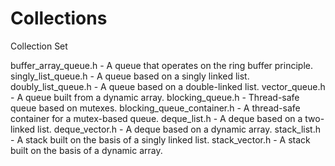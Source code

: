 # Collections
 Collection Set

 buffer_array_queue.h - A queue that operates on the ring buffer principle.
 singly_list_queue.h - A queue based on a singly linked list.
 doubly_list_queue.h - A queue based on a double-linked list.
 vector_queue.h - A queue built from a dynamic array.
 blocking_queue.h - Thread-safe queue based on mutexes.
 blocking_queue_container.h - A thread-safe container for a mutex-based queue.
 deque_list.h - A deque based on a two-linked list.
 deque_vector.h - A deque based on a dynamic array.
 stack_list.h - A stack built on the basis of a singly linked list.
 stack_vector.h - A stack built on the basis of a dynamic array.
